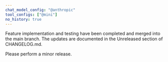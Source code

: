```yaml
---
chat_model_config: "@anthropic"
tool_configs: ["@mini"]
no_history: true
---
```


Feature implementation and testing have been completed and merged into the main branch.
The updates are documented in the Unreleased section of CHANGELOG.md.

Please perform a minor release.
